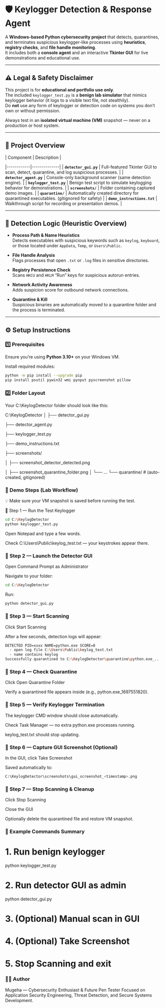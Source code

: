 # 🛡️ Keylogger Detection & Response Agent

A **Windows-based Python cybersecurity project** that detects, quarantines, and terminates suspicious keylogger-like processes using **heuristics**, **registry checks**, and **file handle monitoring**.  
It includes both a **console agent** and an interactive **Tkinter GUI** for live demonstrations and educational use.

---

## ⚠️ Legal & Safety Disclaimer

This project is for **educational and portfolio use only**.  
The included `keylogger_test.py` is a **benign lab simulator** that mimics keylogger behavior (it logs to a visible text file, not stealthily).  
Do **not** use any form of keylogger or detection code on systems you don’t own or without permission.

Always test in an **isolated virtual machine (VM)** snapshot — never on a production or host system.

---

## 🧩 Project Overview

| Component | Description |

|------------|--------------|
| **`detector_gui.py`** | Full-featured Tkinter GUI to scan, detect, quarantine, and log suspicious processes. |
| **`detector_agent.py`** | Console-only background scanner (same detection engine). |
| **`keylogger_test.py`** | Benign test script to simulate keylogging behavior for demonstrations. |
| **`screenshots/`** | Folder containing captured demo images. |
| **`quarantine/`** | Automatically created directory for quarantined executables. (gitignored for safety) |
| **`demo_instructions.txt`** | Walkthrough script for recording or presentation demos. |

---

## 🧠 Detection Logic (Heuristic Overview)

- **Process Path & Name Heuristics**  
  Detects executables with suspicious keywords such as `keylog`, `keyboard`, or those located under `AppData`, `Temp`, or `Users\Public`.

- **File Handle Analysis**  
  Flags processes that open `.txt` or `.log` files in sensitive directories.

- **Registry Persistence Check**  
  Scans `HKCU` and `HKLM` “Run” keys for suspicious autorun entries.

- **Network Activity Awareness**  
  Adds suspicion score for outbound network connections.

- **Quarantine & Kill**  
  Suspicious binaries are automatically moved to a quarantine folder and the process is terminated.

---

## ⚙️ Setup Instructions

### 1️⃣ Prerequisites

Ensure you’re using **Python 3.10+** on your Windows VM.

Install required modules:
```bash
python -m pip install --upgrade pip
pip install psutil pywin32 wmi pynput pyscreenshot pillow
```

### 2️⃣ Folder Layout

Your C:\KeylogDetector folder should look like this:

C:\KeylogDetector
│
├── detector_gui.py

├── detector_agent.py

├── keylogger_test.py

├── demo_instructions.txt

├── screenshots/

│   ├── screenshot_detector_detected.png

│   ├── screenshot_quarantine_folder.png
│   └── ...
└── quarantine/      # (auto-created, gitignored)

### 🧪 Demo Steps (Lab Workflow)

💡 Make sure your VM snapshot is saved before running the test.

🧩 Step 1 — Run the Test Keylogger
```bash
cd C:\KeylogDetector
python keylogger_test.py
```

Open Notepad and type a few words.

Check C:\Users\Public\keylog_test.txt — your keystrokes appear there.

### 🧩 Step 2 — Launch the Detector GUI

Open Command Prompt as Administrator

Navigate to your folder:
```bash
cd C:\KeylogDetector
```

Run:
```bash
python detector_gui.py
```

### 🧩 Step 3 — Start Scanning

Click Start Scanning

After a few seconds, detection logs will appear:
```bash
DETECTED PID=xxxx NAME=python.exe SCORE=8
  - open log file C:\Users\Public\keylog_test.txt
  - name contains keylog
Successfully quarantined to C:\KeylogDetector\quarantine\python.exe_...
```         

### 🧩 Step 4 — Check Quarantine

Click Open Quarantine Folder

Verify a quarantined file appears inside (e.g., python.exe_1697551820).

### 🧩 Step 5 — Verify Keylogger Termination

The keylogger CMD window should close automatically.

Check Task Manager — no extra python.exe processes running.

keylog_test.txt should stop updating.

### 🧩 Step 6 — Capture GUI Screenshot (Optional)

In the GUI, click Take Screenshot

Saved automatically to:
```bash
C:\KeylogDetector\screenshots\gui_screenshot_<timestamp>.png
```

### 🧩 Step 7 — Stop Scanning & Cleanup

Click Stop Scanning

Close the GUI

Optionally delete the quarantined file and restore VM snapshot.

### 🧰 Example Commands Summary
# 1. Run benign keylogger
python keylogger_test.py

# 2. Run detector GUI as admin
python detector_gui.py

# 3. (Optional) Manual scan in GUI
# 4. (Optional) Take Screenshot
# 5. Stop Scanning and exit

### 👩‍💻 Author

Mugeha — Cybersecurity Enthusiast & Future Pen Tester
Focused on Application Security Engineering, Threat Detection, and Secure Systems Development.